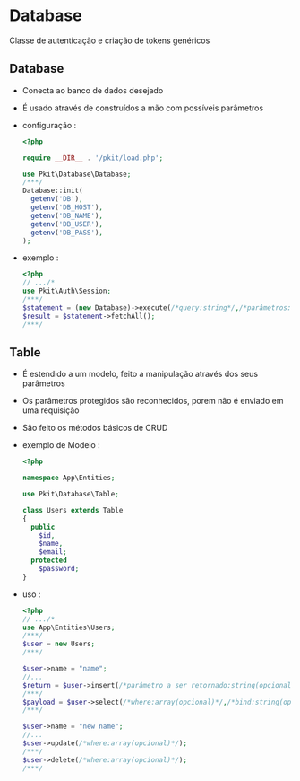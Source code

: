 # Database

Classe de autenticação e criação de tokens genéricos

## Database

- Conecta ao banco de dados desejado
- É usado através de construídos a mão com possíveis parâmetros
- configuração :

  ```php
  <?php

  require __DIR__ . '/pkit/load.php';

  use Pkit\Database\Database;
  /***/
  Database::init(
    getenv('DB'),
    getenv('DB_HOST'),
    getenv('DB_NAME'),
    getenv('DB_USER'),
    getenv('DB_PASS'),
  );
  ```

- exemplo :

  ```php
  <?php
  // .../*
  use Pkit\Auth\Session;
  /***/
  $statement = (new Database)->execute(/*query:string*/,/*parâmetros:array(opcionais)*/);
  $result = $statement->fetchAll();
  /***/

  ```

## Table

- É estendido a um modelo, feito a manipulação através dos seus parâmetros
- Os parâmetros protegidos são reconhecidos, porem não é enviado em uma requisição
- São feito os métodos básicos de CRUD
- exemplo de Modelo :

  ```php
  <?php

  namespace App\Entities;

  use Pkit\Database\Table;

  class Users extends Table
  {
    public
      $id,
      $name,
      $email;
    protected
      $password;
  }

  ```

- uso :

  ```php
  <?php
  // .../*
  use App\Entities\Users;
  /***/
  $user = new Users;
  /***/

  $user->name = "name";
  //...
  $return = $user->insert(/*parâmetro a ser retornado:string(opcional)*/)//:Modelo;
  /***/
  $payload = $user->select(/*where:array(opcional)*/,/*bind:string(opcional)*/, /*limit:array(opcional)*/);//:array<Modelo>
  /***/

  $user->name = "new name";
  //...
  $user->update(/*where:array(opcional)*/);
  /***/
  $user->delete(/*where:array(opcional)*/);
  /***/

  ```
